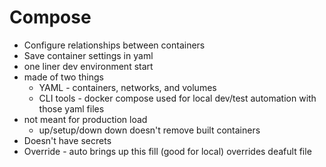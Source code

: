 # Compose

- Configure relationships between containers
- Save container settings in yaml
- one liner dev environment start
- made of two things
    - YAML - containers, networks, and volumes
    - CLI tools - docker compose used for local dev/test automation with those yaml files
- not meant for production load
    - up/setup/down down doesn't remove built containers
- Doesn't have secrets
- Override - auto brings up this fill (good for local) overrides deafult file
